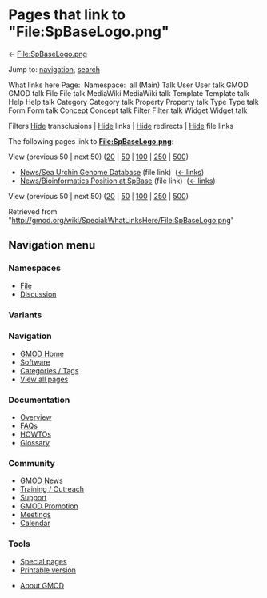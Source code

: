 <div id="mw-page-base" class="noprint">

</div>

<div id="mw-head-base" class="noprint">

</div>

<div id="content" class="mw-body" role="main">

<span id="top"></span>

<div id="mw-js-message" style="display:none;">

</div>



# <span dir="auto">Pages that link to "File:SpBaseLogo.png"</span>

<div id="bodyContent">

<div id="contentSub">

← [File:SpBaseLogo.png](/wiki/File:SpBaseLogo.png "File:SpBaseLogo.png")

</div>

<div id="jump-to-nav" class="mw-jump">

Jump to: [navigation](#mw-navigation), [search](#p-search)

</div>

<div id="mw-content-text">

What links here Page:  Namespace:  all (Main) Talk User User talk GMOD
GMOD talk File File talk MediaWiki MediaWiki talk Template Template talk
Help Help talk Category Category talk Property Property talk Type Type
talk Form Form talk Concept Concept talk Filter Filter talk Widget
Widget talk

Filters
[Hide](/mediawiki/index.php?title=Special:WhatLinksHere/File:SpBaseLogo.png&hidetrans=1 "Special:WhatLinksHere/File:SpBaseLogo.png")
transclusions \|
[Hide](/mediawiki/index.php?title=Special:WhatLinksHere/File:SpBaseLogo.png&hidelinks=1 "Special:WhatLinksHere/File:SpBaseLogo.png")
links \|
[Hide](/mediawiki/index.php?title=Special:WhatLinksHere/File:SpBaseLogo.png&hideredirs=1 "Special:WhatLinksHere/File:SpBaseLogo.png")
redirects \|
[Hide](/mediawiki/index.php?title=Special:WhatLinksHere/File:SpBaseLogo.png&hideimages=1 "Special:WhatLinksHere/File:SpBaseLogo.png")
file links

The following pages link to
**[File:SpBaseLogo.png](/wiki/File:SpBaseLogo.png "File:SpBaseLogo.png")**:

View (previous 50 \| next 50)
([20](/mediawiki/index.php?title=Special:WhatLinksHere/File:SpBaseLogo.png&limit=20 "Special:WhatLinksHere/File:SpBaseLogo.png")
\|
[50](/mediawiki/index.php?title=Special:WhatLinksHere/File:SpBaseLogo.png&limit=50 "Special:WhatLinksHere/File:SpBaseLogo.png")
\|
[100](/mediawiki/index.php?title=Special:WhatLinksHere/File:SpBaseLogo.png&limit=100 "Special:WhatLinksHere/File:SpBaseLogo.png")
\|
[250](/mediawiki/index.php?title=Special:WhatLinksHere/File:SpBaseLogo.png&limit=250 "Special:WhatLinksHere/File:SpBaseLogo.png")
\|
[500](/mediawiki/index.php?title=Special:WhatLinksHere/File:SpBaseLogo.png&limit=500 "Special:WhatLinksHere/File:SpBaseLogo.png"))

- [News/Sea Urchin Genome
  Database](/wiki/News/Sea_Urchin_Genome_Database "News/Sea Urchin Genome Database")
  (file link) ‎ <span class="mw-whatlinkshere-tools">([←
  links](/mediawiki/index.php?title=Special:WhatLinksHere&target=News%2FSea+Urchin+Genome+Database "Special:WhatLinksHere"))</span>
- [News/Bioinformatics Position at
  SpBase](/wiki/News/Bioinformatics_Position_at_SpBase "News/Bioinformatics Position at SpBase")
  (file link) ‎ <span class="mw-whatlinkshere-tools">([←
  links](/mediawiki/index.php?title=Special:WhatLinksHere&target=News%2FBioinformatics+Position+at+SpBase "Special:WhatLinksHere"))</span>

View (previous 50 \| next 50)
([20](/mediawiki/index.php?title=Special:WhatLinksHere/File:SpBaseLogo.png&limit=20 "Special:WhatLinksHere/File:SpBaseLogo.png")
\|
[50](/mediawiki/index.php?title=Special:WhatLinksHere/File:SpBaseLogo.png&limit=50 "Special:WhatLinksHere/File:SpBaseLogo.png")
\|
[100](/mediawiki/index.php?title=Special:WhatLinksHere/File:SpBaseLogo.png&limit=100 "Special:WhatLinksHere/File:SpBaseLogo.png")
\|
[250](/mediawiki/index.php?title=Special:WhatLinksHere/File:SpBaseLogo.png&limit=250 "Special:WhatLinksHere/File:SpBaseLogo.png")
\|
[500](/mediawiki/index.php?title=Special:WhatLinksHere/File:SpBaseLogo.png&limit=500 "Special:WhatLinksHere/File:SpBaseLogo.png"))

</div>

<div class="printfooter">

Retrieved from
"<http://gmod.org/wiki/Special:WhatLinksHere/File:SpBaseLogo.png>"

</div>

<div id="catlinks" class="catlinks catlinks-allhidden">

</div>

<div class="visualClear">

</div>

</div>

</div>

<div id="mw-navigation">

## Navigation menu

<div id="mw-head">



<div id="left-navigation">

<div id="p-namespaces" class="vectorTabs" role="navigation"
aria-labelledby="p-namespaces-label">

### Namespaces

- <span id="ca-nstab-image"><a href="/wiki/File:SpBaseLogo.png" accesskey="c"
  title="View the file page [c]">File</a></span>
- <span id="ca-talk"><a
  href="/mediawiki/index.php?title=File_talk:SpBaseLogo.png&amp;action=edit&amp;redlink=1"
  accesskey="t"
  title="Discussion about the content page [t]">Discussion</a></span>

</div>

<div id="p-variants" class="vectorMenu emptyPortlet" role="navigation"
aria-labelledby="p-variants-label">

### 

### Variants[](#)

<div class="menu">

</div>

</div>

</div>





</div>

</div>

</div>

<div id="mw-panel">

<div id="p-logo" role="banner">

<a href="/wiki/Main_Page"
style="background-image: url(http://gmod.org/images/GMOD-cogs.png);"
title="Visit the main page"></a>

</div>

<div id="p-Navigation" class="portal" role="navigation"
aria-labelledby="p-Navigation-label">

### Navigation

<div class="body">

- <span id="n-GMOD-Home">[GMOD Home](/wiki/Main_Page)</span>
- <span id="n-Software">[Software](/wiki/GMOD_Components)</span>
- <span id="n-Categories-.2F-Tags">[Categories /
  Tags](/wiki/Categories)</span>
- <span id="n-View-all-pages">[View all
  pages](/wiki/Special:AllPages)</span>

</div>

</div>

<div id="p-Documentation" class="portal" role="navigation"
aria-labelledby="p-Documentation-label">

### Documentation

<div class="body">

- <span id="n-Overview">[Overview](/wiki/Overview)</span>
- <span id="n-FAQs">[FAQs](/wiki/Category:FAQ)</span>
- <span id="n-HOWTOs">[HOWTOs](/wiki/Category:HOWTO)</span>
- <span id="n-Glossary">[Glossary](/wiki/Glossary)</span>

</div>

</div>

<div id="p-Community" class="portal" role="navigation"
aria-labelledby="p-Community-label">

### Community

<div class="body">

- <span id="n-GMOD-News">[GMOD News](/wiki/GMOD_News)</span>
- <span id="n-Training-.2F-Outreach">[Training /
  Outreach](/wiki/Training_and_Outreach)</span>
- <span id="n-Support">[Support](/wiki/Support)</span>
- <span id="n-GMOD-Promotion">[GMOD
  Promotion](/wiki/GMOD_Promotion)</span>
- <span id="n-Meetings">[Meetings](/wiki/Meetings)</span>
- <span id="n-Calendar">[Calendar](/wiki/Calendar)</span>

</div>

</div>

<div id="p-tb" class="portal" role="navigation"
aria-labelledby="p-tb-label">

### Tools

<div class="body">

- <span id="t-specialpages"><a href="/wiki/Special:SpecialPages" accesskey="q"
  title="A list of all special pages [q]">Special pages</a></span>
- <span id="t-print"><a
  href="/mediawiki/index.php?title=Special:WhatLinksHere/File:SpBaseLogo.png&amp;printable=yes"
  rel="alternate" accesskey="p"
  title="Printable version of this page [p]">Printable version</a></span>

</div>

</div>

</div>

</div>

<div id="footer" role="contentinfo">

- <span id="footer-places-about">[About
  GMOD](/wiki/GMOD:About "GMOD:About")</span>

<!-- -->






</div>
